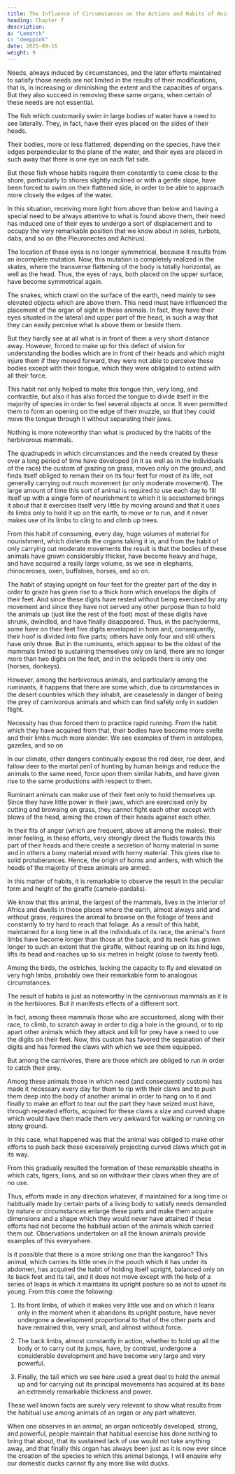 ```yaml
---
title: The Influence of Circumstances on the Actions and Habits of Animals
heading: Chapter 7
description: 
a: "Lamarck"
c: "deeppink"
date: 2025-09-16
weight: 9
---
```




Needs, always induced by circumstances, and the later efforts maintained to satisfy those needs are not limited in the results of their modifications, that is, in increasing or diminishing the extent and the capacities of organs.  But they also succeed in removing these same organs, when certain of these needs are not essential.

The fish which customarily swim in large bodies of water have a need to see laterally.  They, in fact, have their eyes placed on the sides of their heads.

Their bodies, more or less flattened, depending on the species, have their edges perpendicular to the plane of the water, and their eyes are placed in such away that there is one eye on each flat side.

But those fish whose habits require them constantly to come close to the shore, particularly to shores slightly inclined or with a gentle slope, have been forced to swim on their flattened side, in order to be able to approach more closely the edges of the water.  

In this situation, receiving more light from above than below and having a special need to be always attentive to what is found above them, their need has induced one of their eyes to undergo a sort of displacement and to occupy the very remarkable position that we know about in soles, turbots, dabs, and so on (the Pleuronectes and Achirus).  

The location of these eyes is no longer symmetrical, because it results from an incomplete mutation.  Now, this mutation is completely realized in the skates, where the transverse flattening of the body is totally horizontal, as well as the head.  Thus, the eyes of rays, both placed on the upper surface, have become symmetrical again.

The snakes, which crawl on the surface of the earth, need mainly to see elevated objects which are above them.  This need must have influenced the placement of the organ of sight in these animals.  In fact, they have their eyes situated in the lateral and upper part of the head, in such a way that they can easily perceive what is above them or beside them.  

But they hardly see at all what is in front of them a very short distance away.  However, forced to make up for this defect of vision for understanding the bodies which are in front of their heads and which might injure them if they moved forward, they were not able to perceive these bodies except with their tongue, which they were obligated to extend with all their force.  

This habit not only helped to make this tongue thin, very long, and contractile, but also it has also forced the tongue to divide itself in the majority of species in order to feel several objects at once.  It even permitted them to form an opening on the edge of their muzzle, so that they could move the tongue through it without separating their jaws.

Nothing is more noteworthy than what is produced by the habits of the herbivorous mammals.

The quadrupeds in which circumstances and the needs created by these over a long period of time have developed (in it as well as in the individuals of the race) the custom of grazing on grass, moves only on the ground, and finds itself obliged to remain their on its four feet for most of its life, not generally carrying out much movement (or only moderate movement).  The large amount of time this sort of animal is required to use each day to fill itself up with a single form of nourishment to which it is accustomed brings it about that it exercises itself very little by moving around and that it uses its limbs only to hold it up on the earth, to move or to run, and it never makes use of its limbs to cling to and climb up trees.

From this habit of consuming, every day, huge volumes of material for nourishment, which distends the organs taking it in, and from the habit of only carrying out moderate movements the result is that the bodies of these animals have grown considerably thicker, have become heavy and huge, and have acquired a really large volume, as we see in elephants, rhinoceroses, oxen, buffaloes, horses, and so on.

The habit of staying upright on four feet for the greater part of the day in order to graze has given rise to a thick horn which envelops the digits of their feet.  And since these digits have rested without being exercised by any movement and since they have not served any other purpose than to hold the animals up (just like the rest of the foot)  most of these digits have shrunk, dwindled, and have finally disappeared.  Thus, in the pachyderms, some have on their feet five digits enveloped in horn and, consequently, their hoof is divided into five parts; others have only four and still others have only three.  But in the ruminants, which appear to be the oldest of the mammals limited to sustaining themselves only on land, there are no longer more than two digits on the feet, and in the solipeds there is only one (horses, donkeys).

However, among the herbivorous animals, and particularly among the ruminants, it happens that there are some which, due to circumstances in the desert countries which they inhabit, are ceaselessly in danger of being the prey of carnivorous animals and which can find safely only in sudden flight.  

Necessity has thus forced them to practice rapid running.  From the habit which they have acquired from that, their bodies have become more svelte and their limbs much more slender.  We see examples of them in antelopes, gazelles, and so on

In our climate, other dangers continually expose the red deer, roe deer, and fallow deer to the mortal peril of hunting by human beings and reduce the animals to the same need, force upon them similar habits, and have given rise to the same productions with respect to them.

Ruminant animals can make use of their feet only to hold themselves up.  Since they have little power in their jaws, which are exercised only by cutting and browsing on grass, they cannot fight each other except with blows of the head, aiming the crown of their heads against each other.

In their fits of anger (which are frequent, above all among the males), their inner feeling, in these efforts, very strongly direct the fluids towards this part of their heads and there create a secretion of horny material in some and in others a bony material mixed with horny material.  This gives rise to solid protuberances.  Hence, the origin of horns and antlers, with which the heads of the majority of these animals are armed.

In this matter of habits, it is remarkable to observe the result in the peculiar form and height of the giraffe (camelo-pardalis).  

We know that this animal, the largest of the mammals, lives in the interior of Africa and dwells in those places where the earth, almost always arid and without grass, requires the animal to browse on the foliage of trees and constantly to try hard to reach that foliage.  As a result of this habit, maintained for a long time in all the individuals of its race, the animal's front limbs have become longer than those at the back, and its neck has grown longer to such an extent that the giraffe, without rearing up on its hind legs, lifts its head and reaches up to six metres in height (close to twenty feet).

Among the birds, the ostriches, lacking the capacity to fly and elevated on very high limbs, probably owe their remarkable form to analogous circumstances.

The result of habits is just as noteworthy in the carnivorous mammals as it is in the herbivores.  But it manifests effects of a different sort.

In fact, among these mammals those who are accustomed, along with their race,  to climb, to scratch away in order to dig a hole in the ground, or to rip apart other animals which they attack and kill for prey have a need to use the digits on their feet.  Now, this custom has favored the separation of their digits and has formed the claws with which we see them equipped.

But among the carnivores, there are those which are obliged to run in order to catch their prey.  

Among these animals those in which need (and consequently custom) has made it necessary every day for them to rip with their claws and to push them deep into the body of another animal in order to hang on to it and finally to make an effort to tear out the part they have seized must have, through repeated efforts, acquired for these claws a size and curved shape which would have then made them  very awkward for walking or running on stony ground.  

In this case, what happened was that the animal was obliged to make other efforts to push back these excessively projecting curved claws which got in its way.  

From this gradually resulted the formation of these remarkable sheaths in which cats, tigers, lions, and so on withdraw their claws when they are of no use.

Thus, efforts made in any direction whatever, if maintained for a long time or habitually made by certain parts of a living body to satisfy needs demanded by nature or circumstances enlarge these parts and make them acquire dimensions and a shape which they would never have attained if these efforts had not become the habitual action of the animals which carried them out.  Observations undertaken on all the known animals provide examples of this everywhere.

Is it possible that there is a more striking one than the kangaroo?  This animal, which carries its little ones in the pouch which it has under its abdomen, has acquired the habit of holding itself upright, balanced only on its back feet and its tail, and it does not move except with the help of a series of leaps in which it maintains its upright posture so as not to upset its young.   From this come the following:

1. Its front limbs, of which it makes very little use and on which it leans only in the moment when it abandons its upright posture, have never undergone a development proportional to that of the other parts and have remained thin, very small, and almost without force.

2. The back limbs, almost constantly in action, whether to hold up all the body or to carry out its jumps, have, by contrast, undergone a considerable development and have become very large and very powerful.

3. Finally, the tail which we see here used a great deal to hold the animal up and for carrying out its principal movements has acquired at its base an extremely remarkable thickness and power.

These well known facts are surely very relevant to show what results from the habitual use among animals of an organ or any part whatever.  

When one observes in an animal, an organ noticeably developed, strong, and powerful, people maintain that habitual exercise has done nothing to bring that about, that its sustained lack of use would not take anything away, and that finally this organ has always been just as it is now ever since the creation of the species to which this animal belongs, I will enquire why our domestic ducks cannot fly any more like wild ducks.  

